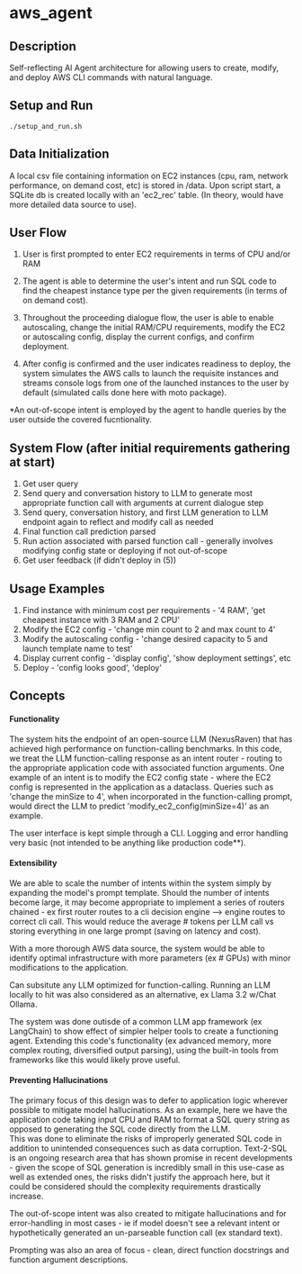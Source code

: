 # aws_agent

## Description

Self-reflecting AI Agent architecture for allowing users to create, modify, and deploy AWS CLI commands with natural language.


## Setup and Run 

```
./setup_and_run.sh
```

## Data Initialization
A local csv file containing information on EC2 instances (cpu, ram, network performance, on demand cost, etc) is stored in /data.
Upon script start, a SQLite db is created locally with an 'ec2_rec' table.
(In theory, would have more detailed data source to use). 


## User Flow
1. User is first prompted to enter EC2 requirements in terms of CPU and/or RAM

2. The agent is able to determine the user's intent and run SQL code to find the cheapest instance type per the given requirements (in terms of on demand cost).

3. Throughout the proceeding dialogue flow, the user is able to enable autoscaling, change the initial RAM/CPU requirements, modify the EC2 or autoscaling config, display the current configs, and confirm deployment.

4. After config is confirmed and the user indicates readiness to deploy, the system simulates the AWS calls to launch the requisite instances and streams console logs from one of the launched instances to the user by default (simulated calls done here with moto package).

*An out-of-scope intent is employed by the agent to handle queries by the user outside the covered fucntionality. 

## System Flow (after initial requirements gathering at start)
1. Get user query
2. Send query and conversation history to LLM to generate most appropriate function call with arguments at current dialogue step
3. Send query, conversation history, and first LLM generation to LLM endpoint again to reflect and modify call as needed
4. Final function call prediction parsed
5. Run action associated with parsed function call - generally involves modifying config state or deploying if not out-of-scope
6. Get user feedback (if didn't deploy in (5))

## Usage Examples

1. Find instance with minimum cost per requirements - '4 RAM', 'get cheapest instance with 3 RAM and 2 CPU'
2. Modify the EC2 config - 'change min count to 2 and max count to 4' 
3. Modify the autoscaling config - 'change desired capacity to 5 and launch template name to test'
4. Display current config - 'display config', 'show deployment settings', etc
5. Deploy - 'config looks good', 'deploy' 

## Concepts

#### Functionality

The system hits the endpoint of an open-source LLM (NexusRaven) that has achieved high performance on function-calling benchmarks.
In this code, we treat the LLM function-calling response as an intent router - routing to the appropriate application code with associated function arguments.
One example of an intent is to modify the EC2 config state - where the EC2 config is represented in the application as a dataclass. 
Queries such as 'change the minSize to 4', when incorporated in the function-calling prompt, would direct the LLM to predict 'modify_ec2_config(minSize=4)' as an example.   

The user interface is kept simple through a CLI. Logging and error handling very basic (not intended to be anything like production code**).  

#### Extensibility

We are able to scale the number of intents within the system simply by expanding the model's prompt template. 
Should the number of intents become large, it may become appropriate to implement a series of routers chained - ex first router routes to a cli decision engine --> engine routes to correct cli call. This would reduce the average # tokens per LLM call vs storing everything in one large prompt (saving on latency and cost). 

With a more thorough AWS data source, the system would be able to identify optimal infrastructure with more parameters (ex # GPUs) with minor modifications to the application. 

Can subsitute any LLM optimized for function-calling. Running an LLM locally to hit was also considered as an alternative, ex Llama 3.2 w/Chat Ollama.

The system was done outisde of a common LLM app framework (ex LangChain) to show effect of simpler helper tools to create a functioning agent. 
Extending this code's functionality (ex advanced memory, more complex routing, diversified output parsing), using the built-in tools from frameworks like this would likely prove useful.  

#### Preventing Hallucinations 

The primary focus of this design was to defer to application logic wherever possible to mitigate model hallucinations.
As an example, here we have the application code taking input CPU and RAM to format a SQL query string as opposed to generating the SQL code directly from the LLM.  
This was done to eliminate the risks of improperly generated SQL code in addition to unintended consequences such as data corruption. 
Text-2-SQL is an ongoing research area that has shown promise in recent developments - given the scope of SQL generation is incredibly small in this use-case as well as extended ones, the risks didn't justify the approach here, but it could be considered should the complexity requirements drastically increase.

The out-of-scope intent was also created to mitigate hallucinations and for error-handling in most cases - ie if model doesn't see a relevant intent or hypothetically generated an un-parseable function call (ex standard text). 

Prompting was also an area of focus - clean, direct function docstrings and function argument descriptions. 

